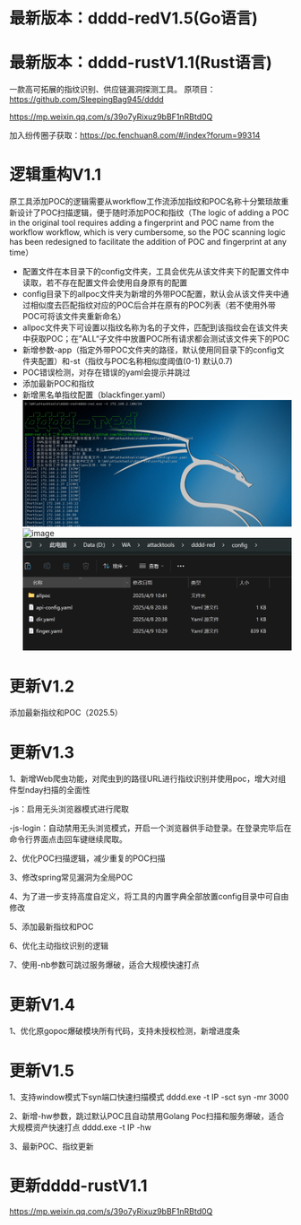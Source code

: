 # 最新版本：dddd-redV1.5(Go语言)  
# 最新版本：dddd-rustV1.1(Rust语言)
一款高可拓展的指纹识别、供应链漏洞探测工具。
原项目：https://github.com/SleepingBag945/dddd

https://mp.weixin.qq.com/s/39o7yRixuz9bBF1nRBtd0Q

加入纷传圈子获取：https://pc.fenchuan8.com/#/index?forum=99314

# 逻辑重构V1.1
原工具添加POC的逻辑需要从workflow工作流添加指纹和POC名称十分繁琐故重新设计了POC扫描逻辑，便于随时添加POC和指纹（The logic of adding a POC in the original tool requires adding a fingerprint and POC name from the workflow workflow, which is very cumbersome, so the POC scanning logic has been redesigned to facilitate the addition of POC and fingerprint at any time）
- 配置文件在本目录下的config文件夹，工具会优先从该文件夹下的配置文件中读取，若不存在配置文件会使用自身原有的配置
- config目录下的allpoc文件夹为新增的外带POC配置，默认会从该文件夹中通过相似度去匹配指纹对应的POC后合并在原有的POC列表（若不使用外带POC可将该文件夹重新命名）
- allpoc文件夹下可设置以指纹名称为名的子文件，匹配到该指纹会在该文件夹中获取POC；在”ALL“子文件中放置POC所有请求都会测试该文件夹下的POC
- 新增参数-app（指定外带POC文件夹的路径，默认使用同目录下的config文件夹配置）和-st（指纹与POC名称相似度阈值(0-1) 默认0.7)
- POC错误检测，对存在错误的yaml会提示并跳过
- 添加最新POC和指纹
- 新增黑名单指纹配置（blackfinger.yaml）
![image](https://github.com/kk12-30/dddd-red/blob/main/1.png)
![image](https://github.com/kk12-30/dddd-red/blob/main/2.png)
![image](https://github.com/kk12-30/dddd-red/blob/main/4.png)

# 更新V1.2
添加最新指纹和POC（2025.5）

# 更新V1.3
1、新增Web爬虫功能，对爬虫到的路径URL进行指纹识别并使用poc，增大对组件型nday扫描的全面性

-js：启用无头浏览器模式进行爬取

-js-login：自动禁用无头浏览模式，开启一个浏览器供手动登录。在登录完毕后在命令行界面点击回车键继续爬取。

2、优化POC扫描逻辑，减少重复的POC扫描

3、修改spring常见漏洞为全局POC

4、为了进一步支持高度自定义，将工具的内置字典全部放置config目录中可自由修改

5、添加最新指纹和POC

6、优化主动指纹识别的逻辑

7、使用-nb参数可跳过服务爆破，适合大规模快速打点

# 更新V1.4
1、优化原gopoc爆破模块所有代码，支持未授权检测，新增进度条

# 更新V1.5
1、支持window模式下syn端口快速扫描模式  dddd.exe -t IP -sct syn -mr 3000

2、新增-hw参数，跳过默认POC且自动禁用Golang Poc扫描和服务爆破，适合大规模资产快速打点 dddd.exe -t IP -hw

3、最新POC、指纹更新

# 更新dddd-rustV1.1
https://mp.weixin.qq.com/s/39o7yRixuz9bBF1nRBtd0Q
